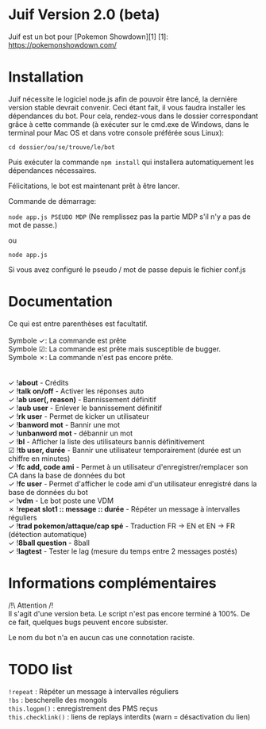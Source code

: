 Juif Version 2.0 (beta)
===========

Juif est un bot pour [Pokemon Showdown][1]
[1]: https://pokemonshowdown.com/

Installation
============

Juif nécessite le logiciel node.js afin de pouvoir être lancé, la dernière version stable devrait convenir.
Ceci étant fait, il vous faudra installer les dépendances du bot. Pour cela, rendez-vous dans le dossier
correspondant grâce à cette commande (à exécuter sur le cmd.exe de Windows, dans le terminal pour Mac OS et dans votre console préférée sous Linux):

`cd dossier/ou/se/trouve/le/bot`

Puis exécuter la commande `npm install` qui installera automatiquement les dépendances nécessaires.

Félicitations, le bot est maintenant prêt à être lancer.

Commande de démarrage:

`node app.js PSEUDO MDP`
(Ne remplissez pas la partie MDP s'il n'y a pas de mot de passe.)

ou

`node app.js`

Si vous avez configuré le pseudo / mot de passe depuis le fichier conf.js

Documentation
=============

Ce qui est entre parenthèses est facultatif. <br/><br/>
Symbole ✓: La commande est prête <br/>
Symbole ☑: La commande est prête mais susceptible de bugger.<br/>
Symbole ✗: La commande n'est pas encore prête.<br/>
<br/><br/>
✓ !**about** - Crédits<br/>
✓ !**talk on/off** - Activer les réponses auto<br/>
✓ !**ab user(, reason)** - Bannissement définitif<br/>
✓ !**aub user** - Enlever le bannissement définitif<br/>
✓ !**rk user** - Permet de kicker un utilisateur<br/>
✓ !**banword mot** - Bannir une mot<br/>
✓ !**unbanword mot** - débannir un mot<br/>
✓ !**bl** - Afficher la liste des utilisateurs bannis définitivement<br/>
☑ !**tb user, durée** - Bannir une utilisateur temporairement (durée est un chiffre en minutes)<br/>
✓ !**fc add, code ami** - Permet à un utilisateur d'enregistrer/remplacer son CA dans la base de données du bot<br/>
✓ !**fc user** - Permet d'afficher le code ami d'un utilisateur enregistré dans la base de données du bot<br/>
✓ !**vdm** - Le bot poste une VDM<br/>
✗ !**repeat slot1 :: message :: durée** - Répéter un message à intervalles réguliers<br/>
✓ !**trad pokemon/attaque/cap spé** - Traduction FR -> EN et EN -> FR (détection automatique)<br/>
✓ !**8ball question** - 8ball<br/>
✓ !**lagtest** - Tester le lag (mesure du temps entre 2 messages postés)<br/>

Informations complémentaires
=============================

/!\ Attention /!\
Il s'agit d'une version beta. Le script n'est pas encore terminé à 100%. De ce fait, quelques bugs peuvent encore subsister.

Le nom du bot n'a en aucun cas une connotation raciste.

TODO list
=========

`!repeat` : Répéter un message à intervalles réguliers <br/>
`!bs` : bescherelle des mongols <br/>
`this.logpm()` : enregistrement des PMS reçus <br/>
`this.checklink()` : liens de replays interdits (warn = désactivation du lien) 


